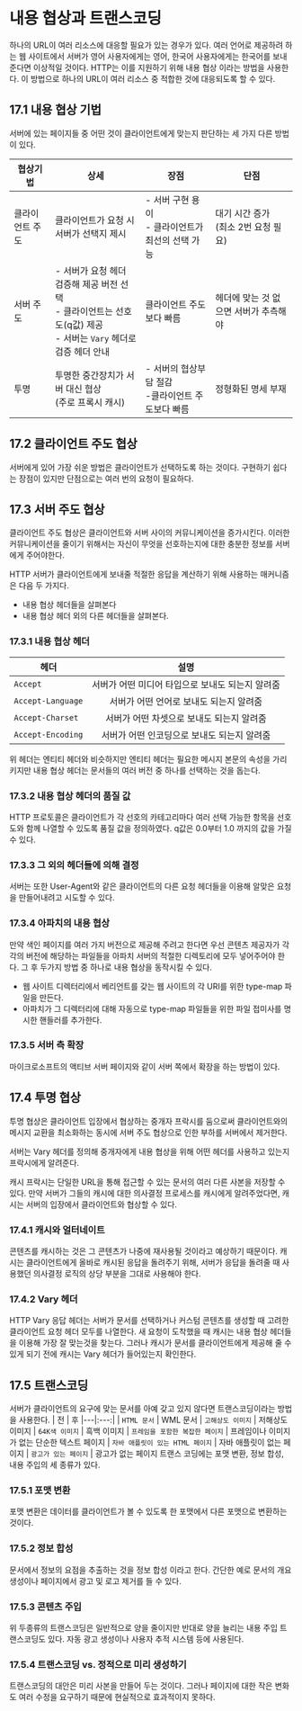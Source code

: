 # 내용 협상과 트랜스코딩
하나의 URL이 여러 리소스에 대응할 필요가 있는 경우가 있다.
여러 언어로 제공하려 하는 웹 사이트에서 서버가 영어 사용자에게는 영어, 한국어 사용자에게는 한국어를 보내준다면 이상적일 것이다.
HTTP는 이를 지원하기 위해 내용 협상 이라는 방법을 사용한다.
이 방법으로 하나의 URL이 여러 리소스 중 적합한 것에 대응되도록 할 수 있다.

## 17.1 내용 협상 기법
서버에 있는 페이지들 중 어떤 것이 클라이언트에게 맞는지 판단하는 세 가지 다른 방법이 있다.
 
  |협상기법|상세|장점|단점|
  |---|---|---|---|
  |클라이언트 주도|클라이언트가 요청 시 서버가 선택지 제시|- 서버 구현 용이 <br> - 클라이언트가 최선의 선택 가능|대기 시간 증가 <br> (최소 2번 요청 필요)|
  |서버 주도|- 서버가 요청 헤더 검증해 제공 버전 선택 <br> - 클라이언트는 선호도(q값) 제공 <br> - 서버는 `Vary` 헤더로 검증 헤더 안내 | 클라이언트 주도보다 빠름|헤더에 맞는 것 없으면 서버가 추측해야|
  |투명|투명한 중간장치가 서버 대신 협상 <br> (주로 프록시 캐시)|- 서버의 협상부담 절감 <br> -클라이언트 주도보다 빠름|정형화된 명세 부재|
## 17.2 클라이언트 주도 협상
서버에게 있어 가장 쉬운 방법은 클라이언트가 선택하도록 하는 것이다.
구현하기 쉽다는 장점이 있지만 단점으로는 여러 번의 요청이 필요하다.

## 17.3 서버 주도 협상
클라이언트 주도 협상은 클라이언트와 서버 사이의 커뮤니케이션을 증가시킨다.
이러한 커뮤니케이션을 줄이기 위해서는 자신이 무엇을 선호하는지에 대한 충분한 정보를 서버에게 주어야한다.

HTTP 서버가 클라이언트에게 보내줄 적절한 응답을 계산하기 위해 사용하는 매커니즘은 다음 두 가지다.
- 내용 협상 헤더들을 살펴본다
- 내용 협상 헤더 외의 다른 헤더들을 살펴본다.

### 17.3.1 내용 협상 헤더
| 헤더 | 설명
|---|:---:|
| `Accept` | 서버가 어떤 미디어 타입으로 보내도 되는지 알려줌
| `Accept-Language` | 서버가 어떤 언어로 보내도 되는지 알려줌
| `Accept-Charset` | 서버가 어떤 차셋으로 보내도 되는지 알려줌
| `Accept-Encoding` | 서버가 어떤 인코딩으로 보내도 되는지 알려줌
 위 헤더는 엔티티 헤더와 비슷하지만
 엔티티 헤더는 필요한 메시지 본문의 속성을 가리키지만
내용 협상 헤더는 문서들의 여러 버전 중 하나를 선택하는 것을 돕는다.

### 17.3.2 내용 협상 헤더의 품질 값
HTTP 프로토콜은 클라이언트가 각 선호의 카테고리마다 여러 선택 가능한 항목을 선호도와 함께 나열할 수 있도록 품질 값을 정의하였다.
q값은  0.0부터 1.0 까지의 값을 가질 수 있다.

### 17.3.3 그 외의 헤더들에 의해 결정
서버는 또한 User-Agent와 같은 클라이언트의 다른 요청 헤더들을 이용해 알맞은 요청을 만들어내려고 시도할 수 있다.

### 17.3.4 아파치의 내용 협상
만약 색인 페이지를 여러 가지 버전으로 제공해 주려고 한다면 우선 콘텐츠 제공자가 각각의 버전에 해당하는 파일들을 아파치 서버의 적절한 디렉토리에 모두 넣어주어야 한다.
그 후 두가지 방법 중 하나로 내용 협상을 동작시킬 수 있다.
- 웹 사이트 디렉터리에서 베리언트를 갖는 웹 사이트의 각 URI를 위한 type-map 파일을 만든다.
- 아파치가 그 디렉터리에 대해 자동으로 type-map 파일들을 위한 파일 접미사를 명시한 핸들러를 추가한다.

### 17.3.5 서버 측 확장
마이크로소프트의 액티브 서버 페이지와 같이 서버 쪽에서 확장을 하는 방법이 있다.

## 17.4 투명 협상
투명 협상은 클라이언트 입장에서 협상하는 중개자 프락시를 둠으로써 클라이언트와의 메시지 교환을 최소화하는 동시에 서버 주도 협상으로 인한 부하를 서버에서 제거한다.

서버는 Vary 헤더를 정의해 중개자에게 내용 협상을 위해 어떤 헤더를 사용하고 있는지 프락시에게 알려준다.

캐시 프락시는 단일한 URL을 통해 접근할 수 있는 문서의 여러 다른 사본을 저장할 수 있다.
만약 서버가 그들의 캐시에 대한 의사결정 프로세스를 캐시에게 알려주었다면, 캐시는 서버의 입장에서 클라이언트와 협상할 수 있다.

### 17.4.1 캐시와 얼터네이트
콘텐츠를 캐시하는 것은 그 콘텐츠가 나중에 재사용될 것이라고 예상하기 때문이다.
캐시는 클라이언트에게 올바로 캐시된 응답을 돌려주기 위해, 서버가 응답을 돌려줄 때 사용했던 의사결정 로직의 상당 부분을 그대로 사용해야 한다.

### 17.4.2 Vary 헤더
HTTP Vary 응답 헤더는 서버가 문서를 선택하거나 커스텀 콘텐츠를 생성할 때 고려한 클라이언트 요청 헤더 모두를 나열한다.
새 요청이 도착했을 때 캐시는 내용 협상 헤더들을 이용해 가장 잘 맞는것을 찾는다.
그러나 캐시가 문서를 클라이언트에게 제공해 줄 수 있게 되기 전에 캐시는 Vary 헤더가 들어있는지 확인한다.

## 17.5 트랜스코딩
서버가 클라이언트의 요구에 맞는 문서를 아예 갖고 있지 않다면 트랜스코딩이라는 방법을 사용한다.
| 전 | 후
|---|:---:|
| `HTML 문서` | WML 문서
| `고해상도 이미지` | 저해상도 이미지
| `64K색 이미지` | 흑백 이미지
| `프레임을 포함한 복잡한 페이지` | 프레임이나 이미지가 없는 단순한 텍스트 페이지
| `자바 애플릿이 있는 HTML 페이지` | 자바 애플릿이 없는 페이지
| `광고가 있는 페이지` | 광고가 없는 페이지
트랜스 코딩에는 포맷 변환, 정보 합성, 내용 주입의 세 종류가 있다.

### 17.5.1 포맷 변환
포맷 변환은 데이터를 클라이언트가 볼 수 있도록 한 포맷에서 다른 포맷으로 변환하는 것이다.

### 17.5.2 정보 합성
문서에서 정보의 요점을 추출하는 것을 정보 합성 이라고 한다.
간단한 예로 문서의 개요 생성이나 페이지에서 광고 및 로고 제거를 들 수 있다.

### 17.5.3 콘텐츠 주입
위 두종류의 트랜스코딩은 일반적으로 양을 줄이지만 반대로 양을 늘리는 내용 주입 트랜스코딩도 있다.
자동 광고 생성이나 사용자 추적 시스템 등에 사용된다.

### 17.5.4 트랜스코딩 vs. 정적으로 미리 생성하기
트랜스코딩의 대안은 미리 사본을 만들어 두는 것이다.
그러나 페이지에 대한 작은 변화도 여러 수정을 요구하기 때문에 현실적으로 효과적이지 못하다.
